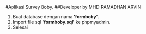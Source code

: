#Aplikasi Survey Boby.
##Developer by MHD RAMADHAN ARVIN
1. Buat database dengan nama **'formboby'**.
2. Import file sql **'formboby.sql'** ke phpmyadmin.
3. Selesai
